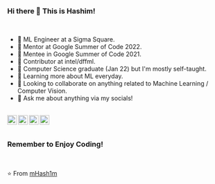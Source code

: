 ### Hi there 👋 This is Hashim!


<br />

- 💼 ML Engineer at a Sigma Square.
- 🔭 Mentor at Google Summer of Code 2022.
- 🔭 Mentee in Google Summer of Code 2021.
- 🔭 Contributor at intel/dffml.
- 💼 Computer Science graduate (Jan 22) but I'm mostly self-taught.
- 🌱 Learning more about ML everyday.
- 👯 Looking to collaborate on anything related to Machine Learning / Computer Vision.
- 💬 Ask me about anything via my socials!

<br />

<a href="https://www.linkedin.com/in/hashim-chaudry-770203191/">
  <img align="left" alt="Hashim's LinkdeIn" width="22px" src="https://cdn.jsdelivr.net/npm/simple-icons@v3/icons/linkedin.svg" />
</a>
<a href="mailto:hashimchaudry23@gmail.com">
  <img align="left" alt="GMail" width="22px" src="https://cdn.jsdelivr.net/npm/simple-icons@3.5.0/icons/gmail.svg" />
</a>
<a href="https://twitter.com/Hashim__AI">
  <img align="left" alt="Hashim's Twitter" width="22px" src="https://cdn.jsdelivr.net/npm/simple-icons@v3/icons/twitter.svg" />
</a>
<a href="https://www.kaggle.com/hashimchaudry">
  <img align="left" alt="Kaggle" width="22px" src="https://cdn.jsdelivr.net/npm/simple-icons@3.1.0/icons/kaggle.svg" />
</a>

<br />
<br />

### Remember to Enjoy Coding!

<br />

⭐️ From [mHash1m](https://github.com/mHash1m)

